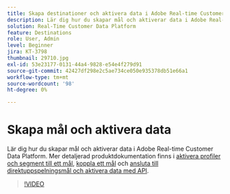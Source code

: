```yaml
---
title: Skapa destinationer och aktivera data i Adobe Real-time Customer Data Platform (RTCDP)
description: Lär dig hur du skapar mål och aktiverar data i Adobe Real-time Customer Data Platform
solution: Real-Time Customer Data Platform
feature: Destinations
role: User, Admin
level: Beginner
jira: KT-3798
thumbnail: 29710.jpg
exl-id: 53e23177-0131-44a4-9828-e54e4f279d91
source-git-commit: 42427df298e2c5ae734ce050e935378db51e66a1
workflow-type: tm+mt
source-wordcount: '98'
ht-degree: 0%

---
```


# Skapa mål och aktivera data

Lär dig hur du skapar mål och aktiverar data i Adobe Real-time Customer Data Platform. Mer detaljerad produktdokumentation finns i [aktivera profiler och segment till ett mål](https://experienceleague.adobe.com/docs/experience-platform/rtcdp/destinations/dest-tutorials/activate-destinations.html), [koppla ett mål](https://experienceleague.adobe.com/docs/experience-platform/rtcdp/destinations/dest-tutorials/connect-destination.html) och [ansluta till direktuppspelningsmål och aktivera data med API](https://experienceleague.adobe.com/docs/experience-platform/rtcdp/destinations/api-tutorials/streaming-destinations-api-tutorial.html).

>[!VIDEO](https://video.tv.adobe.com/v/29710?quality=12&learn=on)

